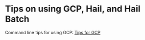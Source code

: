 # Tips on using GCP, Hail, and Hail Batch

Command line tips for using GCP: [Tips for GCP](./gcp.md)
